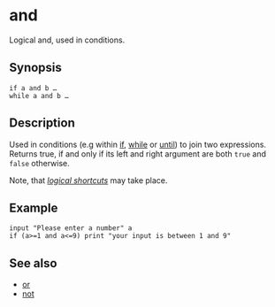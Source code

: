 # and

Logical and, used in conditions.

## Synopsis
```basic
if a and b …
while a and b …
```

## Description

Used in conditions (e.g within [if](if.html), [while](while.html) or [until](until.html)) to join two expressions. Returns true, if and only if its left and right argument are both ```true``` and ```false``` otherwise.

Note, that [*logical shortcuts*](logical-shortcuts.html) may take place.

## Example

```basic
input "Please enter a number" a
if (a>=1 and a<=9) print "your input is between 1 and 9"
```
          
## See also
 * [or](or.html)
 * [not](not.html)
